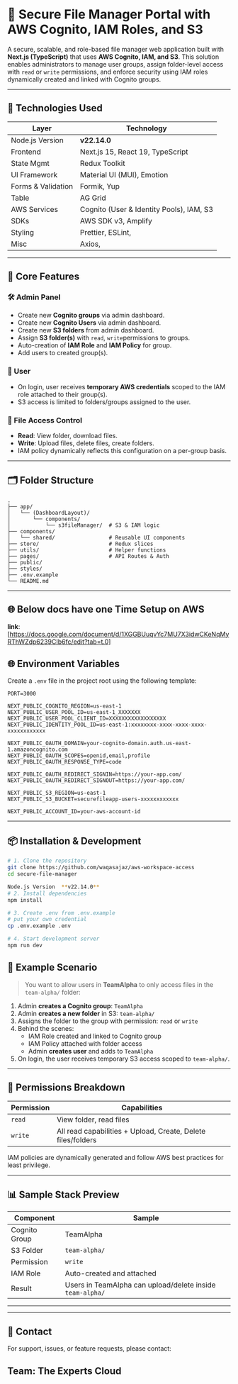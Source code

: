 # 📁 Secure File Manager Portal with AWS Cognito, IAM Roles, and S3

A secure, scalable, and role-based file manager web application built with **Next.js (TypeScript)** that uses **AWS Cognito, IAM, and S3**. This solution enables administrators to manage user groups, assign folder-level access with `read` or `write` permissions, and enforce security using IAM roles dynamically created and linked with Cognito groups.

---

## 🚀 Technologies Used

| Layer              | Technology                               |
| ------------------ | ---------------------------------------- |
| Node.js Version    | **v22.14.0**                             |
| Frontend           | Next.js 15, React 19, TypeScript         |
| State Mgmt         | Redux Toolkit                            |
| UI Framework       | Material UI (MUI), Emotion               |
| Forms & Validation | Formik, Yup                              |
| Table              | AG Grid                                  |
| AWS Services       | Cognito (User & Identity Pools), IAM, S3 |
| SDKs               | AWS SDK v3, Amplify                      |
| Styling            | Prettier, ESLint,                        |
| Misc               | Axios,                                   |

---

## 🔐 Core Features

### 🛠 Admin Panel

- Create new **Cognito groups** via admin dashboard.
- Create new **Cognito Users** via admin dashboard.
- Create new **S3 folders** from admin dashboard.
- Assign **S3 folder(s)** with `read`, `write`permissions to groups.
- Auto-creation of **IAM Role** and **IAM Policy** for group.
- Add users to created group(s).

### 👥 User

- On login, user receives **temporary AWS credentials** scoped to the IAM role attached to their group(s).
- S3 access is limited to folders/groups assigned to the user.

### 📂 File Access Control

- **Read**: View folder, download files.
- **Write**: Upload files, delete files, create folders.
- IAM policy dynamically reflects this configuration on a per-group basis.

---

## 🗂 Folder Structure

```
.
├── app/
│   └── (DashboardLayout)/
│       └── components/
│           └── s3fileManager/  # S3 & IAM logic
├── components/
│   └── shared/                 # Reusable UI components
├── store/                      # Redux slices
├── utils/                      # Helper functions
├── pages/                      # API Routes & Auth
├── public/
├── styles/
├── .env.example
└── README.md
```

---

## 🌐 Below docs have one Time Setup on AWS

**link**: [https://docs.google.com/document/d/1XGGBUuqvYc7MU7X3idwCKeNqMyRThWZdp6239CIb6fc/edit?tab=t.0]

## 🌐 Environment Variables

Create a `.env` file in the project root using the following template:

```env
PORT=3000

NEXT_PUBLIC_COGNITO_REGION=us-east-1
NEXT_PUBLIC_USER_POOL_ID=us-east-1_XXXXXXX
NEXT_PUBLIC_USER_POOL_CLIENT_ID=XXXXXXXXXXXXXXXXXX
NEXT_PUBLIC_IDENTITY_POOL_ID=us-east-1:xxxxxxxx-xxxx-xxxx-xxxx-xxxxxxxxxxxx

NEXT_PUBLIC_OAUTH_DOMAIN=your-cognito-domain.auth.us-east-1.amazoncognito.com
NEXT_PUBLIC_OAUTH_SCOPES=openid,email,profile
NEXT_PUBLIC_OAUTH_RESPONSE_TYPE=code

NEXT_PUBLIC_OAUTH_REDIRECT_SIGNIN=https://your-app.com/
NEXT_PUBLIC_OAUTH_REDIRECT_SIGNOUT=https://your-app.com/

NEXT_PUBLIC_S3_REGION=us-east-1
NEXT_PUBLIC_S3_BUCKET=securefileapp-users-xxxxxxxxxxxx

NEXT_PUBLIC_ACCOUNT_ID=your-aws-account-id
```

---

## 📦 Installation & Development

```bash
# 1. Clone the repository
git clone https://github.com/waqasajaz/aws-workspace-access
cd secure-file-manager

Node.js Version  **v22.14.0**
# 2. Install dependencies
npm install

# 3. Create .env from .env.example
# put your own credential
cp .env.example .env

# 4. Start development server
npm run dev
```

## 🧪 Example Scenario

> You want to allow users in **TeamAlpha** to only access files in the `team-alpha/` folder:

1. Admin **creates a Cognito group**: `TeamAlpha`
2. Admin **creates a new folder** in S3: `team-alpha/`
3. Assigns the folder to the group with permission: `read` or `write`
4. Behind the scenes:
   - IAM Role created and linked to Cognito group
   - IAM Policy attached with folder access
   - Admin **creates user** and adds to `TeamAlpha`
5. On login, the user receives temporary S3 access scoped to `team-alpha/`.

---

## 📌 Permissions Breakdown

| Permission | Capabilities                                                 |
| ---------- | ------------------------------------------------------------ |
| `read`     | View folder, read files                                      |
| `write`    | All read capabilities + Upload, Create, Delete files/folders |

IAM policies are dynamically generated and follow AWS best practices for least privilege.

---

## 📊 Sample Stack Preview

| Component     | Sample                                                    |
| ------------- | --------------------------------------------------------- |
| Cognito Group | TeamAlpha                                                 |
| S3 Folder     | `team-alpha/`                                             |
| Permission    | `write`                                                   |
| IAM Role      | Auto-created and attached                                 |
| Result        | Users in TeamAlpha can upload/delete inside `team-alpha/` |

---

---

## 📧 Contact

For support, issues, or feature requests, please contact:

## **Team**: The Experts Cloud
